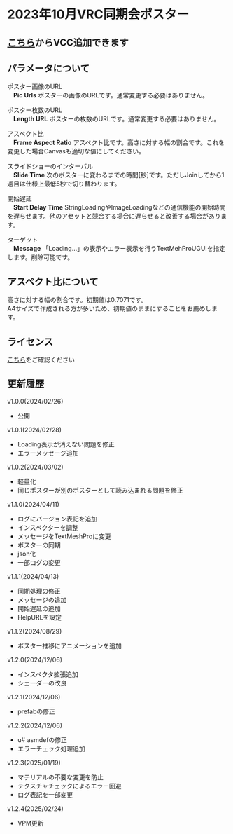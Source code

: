 # 2023年10月VRC同期会ポスター

## [こちら](https://nomlasvrc.github.io/202310VRCPoster/)からVCC追加できます

## パラメータについて

ポスター画像のURL  
　**Pic Urls** ポスターの画像のURLです。通常変更する必要はありません。

ポスター枚数のURL  
　**Length URL** ポスターの枚数のURLです。通常変更する必要はありません。

アスペクト比  
　**Frame Aspect Ratio** アスペクト比です。高さに対する幅の割合です。これを変更した場合Canvasも適切な値にしてください。

スライドショーのインターバル  
　**Slide Time** 次のポスターに変わるまでの時間\[秒\]です。ただしJoinしてから1週目は仕様上最低5秒で切り替わります。

開始遅延  
　**Start Delay Time** StringLoadingやImageLoadingなどの通信機能の開始時間を遅らせます。他のアセットと競合する場合に遅らせると改善する場合があります。

ターゲット    
　**Message** 「Loading...」の表示やエラー表示を行うTextMehProUGUIを指定します。削除可能です。

## アスペクト比について

高さに対する幅の割合です。初期値は0.7071です。  
A4サイズで作成される方が多いため、初期値のままにすることをお薦めします。 

## ライセンス
[こちら](LICENSE.md)をご確認ください

## 更新履歴

v1.0.0(2024/02/26)<br>
- 公開

v1.0.1(2024/02/28)<br>
- Loading表示が消えない問題を修正  
- エラーメッセージ追加

v1.0.2(2024/03/02)<br>
- 軽量化  
- 同じポスターが別のポスターとして読み込まれる問題を修正

v1.1.0(2024/04/11)<br>
- ログにバージョン表記を追加  
- インスペクターを調整  
- メッセージをTextMeshProに変更  
- ポスターの同期  
- json化  
- 一部ログの変更

v1.1.1(2024/04/13)<br>
- 同期処理の修正  
- メッセージの追加  
- 開始遅延の追加  
- HelpURLを設定

v1.1.2(2024/08/29)<br>
- ポスター推移にアニメーションを追加

v1.2.0(2024/12/06)<br>
- インスペクタ拡張追加  
- シェーダーの改良  

v1.2.1(2024/12/06)<br>
- prefabの修正

v1.2.2(2024/12/06)<br>
- u# asmdefの修正  
- エラーチェック処理追加  

v1.2.3(2025/01/19)<br>
- マテリアルの不要な変更を防止
- テクスチャチェックによるエラー回避
- ログ表記を一部変更

v1.2.4(2025/02/24)<br>
- VPM更新